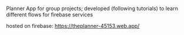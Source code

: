 Planner App for group projects; developed (following tutorials) to learn different flows for firebase services

hosted on firebase: https://theplanner-45153.web.app/
